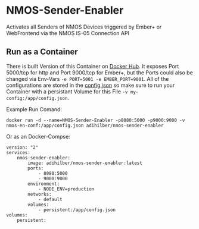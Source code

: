 # NMOS-Sender-Enabler
 Activates all Senders of NMOS Devices triggered by Ember+ or WebFrontend via the NMOS IS-05 Connection API
  
## Run as a Container
There is built Version of this Container on [Docker Hub](https://hub.docker.com/r/adihilber/nmos-sender-enabler). It exposes Port 5000/tcp for http and Port 9000/tcp for Ember+, but the Ports could also be changed via Env-Vars `-e PORT=5001 -e EMBER_PORT=9001`. All of the configurations are stored in the [config.json](./config.json) so make sure to run your Container with a persistant Volume for this File `-v my-config:/app/config.json`.  
  
Example Run Comand:
```Shell
docker run -d --name=NMOS-Sender-Enabler -p8080:5000 -p9000:9000 -v nmos-en-conf:/app/config.json adihilber/nmos-sender-enabler
```

Or as an Docker-Compse:
```Shell
version: "2"
services:
    nmos-sender-enabler:
        image: adihilber/nmos-sender-enabler:latest
        ports: 
            - 8080:5000
            - 9000:9000
        environment:
            - NODE_ENV=production
        networks:
            - default
        volumes:
            - persistent:/app/config.json
volumes:
    persistent:
```
